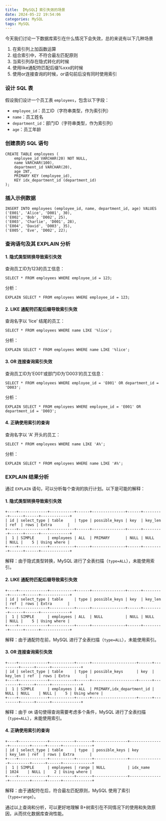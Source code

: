 ```yaml
---
title: 【MySQL】索引失效的场景
date: 2024-05-22 19:54:06
categories: MySQL
tags: MySQL
---
```


今天我们讨论一下数据库索引在什么情况下会失效，总的来说有以下几种场景

1. 在索引列上加函数运算
2. 组合索引中，不符合最左匹配原则
3. 当索引列存在隐式转化的时候
4. 使用like通配符匹配后缀%xxx的时候
5. 使用or连接查询的时候，or语句前后没有同时使用索引

<!-- more --> 

### 设计 SQL 表

假设我们设计一个员工表 `employees`，包含以下字段：

- `employee_id`：员工ID（字符串类型，作为索引列）
- `name`：员工姓名
- `department_id`：部门ID（字符串类型，作为索引列）
- `age`：员工年龄

### 创建表的 SQL 语句

```
CREATE TABLE employees (
    employee_id VARCHAR(20) NOT NULL,
    name VARCHAR(100),
    department_id VARCHAR(20),
    age INT,
    PRIMARY KEY (employee_id),
    KEY idx_department_id (department_id)
);
```

### 插入示例数据

```
INSERT INTO employees (employee_id, name, department_id, age) VALUES
('E001', 'Alice', 'D001', 30),
('E002', 'Bob', 'D002', 25),
('E003', 'Charlie', 'D001', 28),
('E004', 'David', 'D003', 35),
('E005', 'Eve', 'D002', 22);
```

### 查询语句及其 EXPLAIN 分析

#### 1. 隐式类型转换导致索引失效

查询员工ID为123的员工信息：

```
SELECT * FROM employees WHERE employee_id = 123;
```

分析：

```
EXPLAIN SELECT * FROM employees WHERE employee_id = 123;
```

#### 2. LIKE 通配符匹配后缀导致索引失效

查询名字以 ‘lice’ 结尾的员工：

```
SELECT * FROM employees WHERE name LIKE '%lice';
```

分析：

```
EXPLAIN SELECT * FROM employees WHERE name LIKE '%lice';
```

#### 3. OR 连接查询索引失效

查询员工ID为’E001’或部门ID为’D003’的员工信息：

```
SELECT * FROM employees WHERE employee_id = 'E001' OR department_id = 'D003';
```

分析：

```
EXPLAIN SELECT * FROM employees WHERE employee_id = 'E001' OR department_id = 'D003';
```

#### 4. 正确使用索引的查询

查询名字以 ‘A’ 开头的员工：

```
SELECT * FROM employees WHERE name LIKE 'A%';
```

分析：

```
EXPLAIN SELECT * FROM employees WHERE name LIKE 'A%';
```

### EXPLAIN 结果分析

通过 `EXPLAIN` 语句，可以分析每个查询的执行计划。以下是可能的解释：

#### 1. 隐式类型转换导致索引失效

```
+----+-------------+-----------+------+---------------+------+---------+------+------+-------------+
| id | select_type | table     | type | possible_keys | key  | key_len | ref  | rows | Extra       |
+----+-------------+-----------+------+---------------+------+---------+------+------+-------------+
|  1 | SIMPLE      | employees | ALL  | PRIMARY       | NULL | NULL    | NULL |    5 | Using where |
+----+-------------+-----------+------+---------------+------+---------+------+------+-------------+
```

解释：由于隐式类型转换，MySQL 进行了全表扫描（`type=ALL`），未能使用索引。

#### 2. LIKE 通配符匹配后缀导致索引失效

```
+----+-------------+-----------+------+---------------+------+---------+------+------+-------------+
| id | select_type | table     | type | possible_keys | key  | key_len | ref  | rows | Extra       |
+----+-------------+-----------+------+---------------+------+---------+------+------+-------------+
|  1 | SIMPLE      | employees | ALL  | NULL          | NULL | NULL    | NULL |    5 | Using where |
+----+-------------+-----------+------+---------------+------+---------+------+------+-------------+
```

解释：由于通配符在前，MySQL 进行了全表扫描（`type=ALL`），未能使用索引。

#### 3. OR 连接查询索引失效

```
+----+-------------+-----------+------+--------------------+------+---------+------+------+-------------+
| id | select_type | table     | type | possible_keys      | key  | key_len | ref  | rows | Extra       |
+----+-------------+-----------+------+--------------------+------+---------+------+------+-------------+
|  1 | SIMPLE      | employees | ALL  | PRIMARY,idx_department_id | NULL | NULL    | NULL |    5 | Using where |
+----+-------------+-----------+------+--------------------+------+---------+------+------+-------------+
```

解释：由于 `OR` 语句使得查询需要考虑多个条件，MySQL 进行了全表扫描（`type=ALL`），未能使用索引。

#### 4. 正确使用索引的查询

```
+----+-------------+-----------+-------+---------------+---------------+---------+------+------+-------------+
| id | select_type | table     | type  | possible_keys | key           | key_len | ref  | rows | Extra       |
+----+-------------+-----------+-------+---------------+---------------+---------+------+------+-------------+
|  1 | SIMPLE      | employees | range | NULL          | idx_name      | 1024    | NULL |    2 | Using where |
+----+-------------+-----------+-------+---------------+---------------+---------+------+------+-------------+
```

解释：由于通配符在后，符合最左匹配原则，MySQL 使用了索引（`type=range`）。

通过以上查询和分析，可以更好地理解 B+树索引在不同情况下的使用和失效原因，从而优化数据库查询性能。